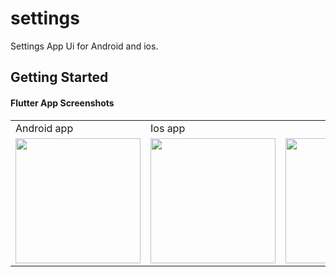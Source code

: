 # settings

Settings App Ui for Android and ios.

## Getting Started

#### Flutter App Screenshots

<table>
  <tr>
    <td>Android app</td>
    <td>Ios app</td>
    <td></td>
     </tr>
  <tr>
    <td><img src="https://user-images.githubusercontent.com/121105558/209765554-aabb0f6c-1197-4f3f-b5a5-be3d36695585.jpg" style="width:200px;"></td>
    <td><img src="https://user-images.githubusercontent.com/121105558/209765561-4ba0ff45-df9c-4ac9-bc49-05829c2848ea.jpg" style="width:200px;"></td>
    <td><img src="https://user-images.githubusercontent.com/121105558/209769429-d38cfc0c-87be-4f92-b841-7056e8b678be.gif" style="width:200px;"></td>
  </tr>
